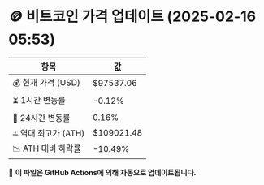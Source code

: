 # 🪙 비트코인 가격 업데이트 (2025-02-16 05:53)

| 항목                | 값 |
|--------------------|----------------|
| 💰 현재 가격 (USD) | $97537.06 |
| ⏳ 1시간 변동률    | -0.12% |
| 📆 24시간 변동률   | 0.16% |
| 🔝 역대 최고가 (ATH) | $109021.48 |
| 📉 ATH 대비 하락률 | -10.49% |

🔄 **이 파일은 GitHub Actions에 의해 자동으로 업데이트됩니다.**
